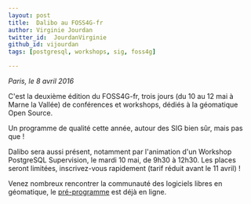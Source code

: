 ```yaml
---
layout: post
title:  Dalibo au FOSS4G-fr
author: Virginie Jourdan
twitter_id:  JourdanVirginie   
github_id: vijourdan
tags: [postgresql, workshops, sig, foss4g]

---
```

*Paris, le 8 avril 2016*

C'est la deuxième édition du FOSS4G-fr, trois jours (du 10 au 12 mai à Marne la Vallée) de conférences et workshops, dédiés à la géomatique Open Source.


<!--MORE-->

Un programme de qualité cette année, autour des SIG bien sûr, mais pas que !

Dalibo sera aussi présent, notamment par l'animation d'un Workshop PostgreSQL Supervision, le mardi 10 mai, de 9h30 à 12h30.
Les places seront limitées, inscrivez-vous rapidement (tarif réduit avant le 11 avril) !

Venez nombreux rencontrer la communauté des logiciels libres en géomatique, le [pré-programme](http://osgeo.asso.fr/foss4gfr-2016/programme.html) est déjà en ligne.
